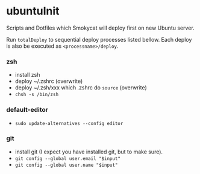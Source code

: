 ubuntuInit
==========

Scripts and Dotfiles which Smokycat will deploy first on new Ubuntu server.

Run `totalDeploy` to sequential deploy processes listed bellow.
Each deploy is also be executed as `<processname>/deploy`.

### zsh

- install zsh
- deploy ~/.zshrc (overwrite)
- deploy ~/.zsh/xxx which .zshrc do `source` (overwrite)
- `chsh -s /bin/zsh`

### default-editor

- `sudo update-alternatives --config editor`

### git

- install git (I expect you have installed git, but to make sure).
- `git config --global user.email "$input"`
- `git config --global user.name "$input"`
